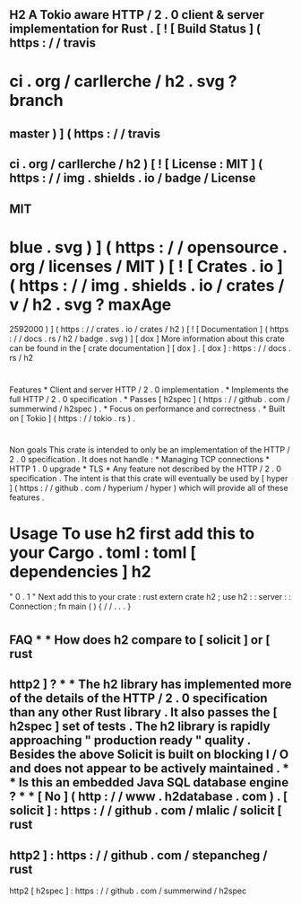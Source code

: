 #
H2
A
Tokio
aware
HTTP
/
2
.
0
client
&
server
implementation
for
Rust
.
[
!
[
Build
Status
]
(
https
:
/
/
travis
-
ci
.
org
/
carllerche
/
h2
.
svg
?
branch
=
master
)
]
(
https
:
/
/
travis
-
ci
.
org
/
carllerche
/
h2
)
[
!
[
License
:
MIT
]
(
https
:
/
/
img
.
shields
.
io
/
badge
/
License
-
MIT
-
blue
.
svg
)
]
(
https
:
/
/
opensource
.
org
/
licenses
/
MIT
)
[
!
[
Crates
.
io
]
(
https
:
/
/
img
.
shields
.
io
/
crates
/
v
/
h2
.
svg
?
maxAge
=
2592000
)
]
(
https
:
/
/
crates
.
io
/
crates
/
h2
)
[
!
[
Documentation
]
(
https
:
/
/
docs
.
rs
/
h2
/
badge
.
svg
)
]
[
dox
]
More
information
about
this
crate
can
be
found
in
the
[
crate
documentation
]
[
dox
]
.
[
dox
]
:
https
:
/
/
docs
.
rs
/
h2
#
#
Features
*
Client
and
server
HTTP
/
2
.
0
implementation
.
*
Implements
the
full
HTTP
/
2
.
0
specification
.
*
Passes
[
h2spec
]
(
https
:
/
/
github
.
com
/
summerwind
/
h2spec
)
.
*
Focus
on
performance
and
correctness
.
*
Built
on
[
Tokio
]
(
https
:
/
/
tokio
.
rs
)
.
#
#
Non
goals
This
crate
is
intended
to
only
be
an
implementation
of
the
HTTP
/
2
.
0
specification
.
It
does
not
handle
:
*
Managing
TCP
connections
*
HTTP
1
.
0
upgrade
*
TLS
*
Any
feature
not
described
by
the
HTTP
/
2
.
0
specification
.
The
intent
is
that
this
crate
will
eventually
be
used
by
[
hyper
]
(
https
:
/
/
github
.
com
/
hyperium
/
hyper
)
which
will
provide
all
of
these
features
.
#
#
Usage
To
use
h2
first
add
this
to
your
Cargo
.
toml
:
toml
[
dependencies
]
h2
=
"
0
.
1
"
Next
add
this
to
your
crate
:
rust
extern
crate
h2
;
use
h2
:
:
server
:
:
Connection
;
fn
main
(
)
{
/
/
.
.
.
}
#
#
FAQ
*
*
How
does
h2
compare
to
[
solicit
]
or
[
rust
-
http2
]
?
*
*
The
h2
library
has
implemented
more
of
the
details
of
the
HTTP
/
2
.
0
specification
than
any
other
Rust
library
.
It
also
passes
the
[
h2spec
]
set
of
tests
.
The
h2
library
is
rapidly
approaching
"
production
ready
"
quality
.
Besides
the
above
Solicit
is
built
on
blocking
I
/
O
and
does
not
appear
to
be
actively
maintained
.
*
*
Is
this
an
embedded
Java
SQL
database
engine
?
*
*
[
No
]
(
http
:
/
/
www
.
h2database
.
com
)
.
[
solicit
]
:
https
:
/
/
github
.
com
/
mlalic
/
solicit
[
rust
-
http2
]
:
https
:
/
/
github
.
com
/
stepancheg
/
rust
-
http2
[
h2spec
]
:
https
:
/
/
github
.
com
/
summerwind
/
h2spec
